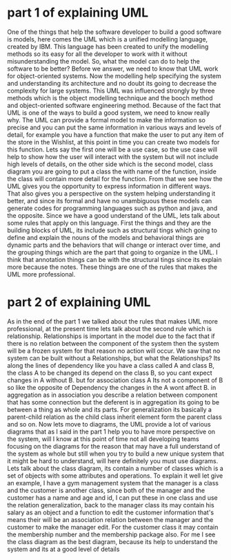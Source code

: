 # part 1 of explaining  UML 
One of the things that help the software developer to build a good software is models, here comes the UML which is a unified modelling language, created by IBM. This language has been created to unify the modelling methods so its easy for all the developer to work with it without misunderstanding the model. So, what the model can do to help the software to be better? Before we answer, we need to know that UML work for object-oriented systems. Now the modelling help specifying the system and understanding its architecture and no doubt its going to decrease the complexity for large systems. This UML was influenced strongly by three methods which is the object modelling technique and the booch method and object-oriented software engineering method. Because of the fact that UML is one of the ways to build a good system, we need to know really why. The UML can provide a formal model to make the information so precise and you can put the same information in various ways and levels of detail, for example you have a function that make the user to put any item of the store in the Wishlist, at this point in time you can create two models for this function. Lets say the first one will be a use case, so the use case will help to show how the user will interact with the system but will not include high levels of details, on the other side which is the second model, class diagram you are going to put a class the with name of the function, inside the class will contain more detail for the function. From that we see how the UML gives you the opportunity to express information in different ways. That also gives you a perspective on the system helping understanding it better, and since its formal and have no unambiguous these models can generate codes for programming languages such as python and java, and the opposite. Since we have a good understand of the UML, lets talk about some rules that apply on this language. First the things and they are the building blocks of UML, its include such as structural tings which going to define and explain the nouns of the models and behavioral things are dynamic parts and the behaviors that will change or interact over time, and the grouping things which are the part that going to organize in the UML. I think that annotation things can be with the structural tings since its explain more because the notes. These things are one of the rules that makes the UML more professional.
 
 # part 2 of explaining UML
  
As in the end of the part 1 we talked about the rules that makes UML more professional, at the present time lets talk about the second rule which is relationship. Relationships is important in the model due to the fact that if there is no relation between the component of the system then the system will be a frozen system for that reason no action will occur. We saw that no system can be built without a Relationships, but what the Relationships? Its along the lines of dependency like you have a class called A and class B, the class A to be changed its depend on the class B, so you cant expect changes in A without B. but for association class A Its not a component of B so like the opposite of Dependency the changes in the A wont affect B. in aggregation as in association you describe a relation between component that has some connection but the deferent is in aggregation its going to be between a thing as whole and its parts. For generalization its basically a parent-child relation as the child class inherit element form the parent class and so on. Now lets move to diagrams, the UML provide a lot of various diagrams that as I said in the part 1 help you to have more perspective on the system, will I know at this point of time not all developing teams focusing on the diagrams for the reason that may have a full understand of the system as whole but still when you try to build a new unique system that it might be hard to understand, will here definitely you must use diagrams. Lets talk about the class diagram, its contain a number of classes which is a set of objects with some attributes and operations. To explain it well let give an example, I have a gym management system that the manager is a class and the customer is another class, since both of the manager and the customer has a name and age and id, I can put these in one class and use the relation generalization, back to the manager class its may contain his salary as an object and a function to edit the customer information that's means their will be an association relation between the manager and the customer to make the manager edit. For the customer class it may contain the membership number and the membership package also. For me I see the class diagram as the best diagram, because its help to understand the system and its at a good level of details
